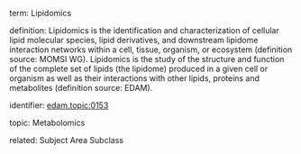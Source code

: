 term: Lipidomics

definition: Lipidomics is the identification and characterization of cellular lipid molecular species, lipid derivatives, and downstream lipidome interaction networks within a cell, tissue, organism, or ecosystem (definition source: MOMSI WG). Lipidomics is the study of the structure and function of the complete set of lipids (the lipidome) produced in a given cell or organism as well as their interactions with other lipids, proteins and metabolites (definition source: EDAM).

identifier: [edam.topic:0153](https://identifiers.org/edam:topic_0153)

topic: Metabolomics

related: Subject Area Subclass